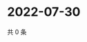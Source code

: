 # 2022-07-30

共 0 条

<!-- BEGIN WEIBO -->
<!-- 最后更新时间 Sat Jul 30 2022 19:14:20 GMT+0800 (China Standard Time) -->

<!-- END WEIBO -->
